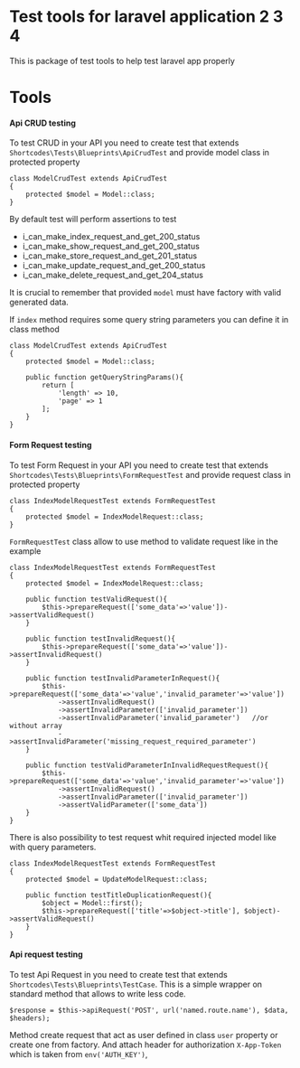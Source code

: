 # Test tools for laravel application 2 3 4
This is package of test tools to help test laravel app properly

# Tools

#### Api CRUD testing

To test CRUD in your API you need to create test that extends `Shortcodes\Tests\Blueprints\ApiCrudTest` and provide model class in protected property

    class ModelCrudTest extends ApiCrudTest
    {
        protected $model = Model::class;
    }

By default test will perform assertions to test

- i_can_make_index_request_and_get_200_status
- i_can_make_show_request_and_get_200_status
- i_can_make_store_request_and_get_201_status
- i_can_make_update_request_and_get_200_status
- i_can_make_delete_request_and_get_204_status

It is crucial to remember that provided `model` must have factory with valid generated data.

If `index` method requires some query string parameters you can define it in class method

    class ModelCrudTest extends ApiCrudTest
    {
        protected $model = Model::class;
        
        public function getQueryStringParams(){
            return [
                'length' => 10,
                'page' => 1
            ];
        }
    }
    
#### Form Request testing

To test Form Request in your API you need to create test that extends `Shortcodes\Tests\Blueprints\FormRequestTest` and provide request class in protected property

    class IndexModelRequestTest extends FormRequestTest
    {
        protected $model = IndexModelRequest::class;
    }

`FormRequestTest` class allow to use method to validate request like in the example

    class IndexModelRequestTest extends FormRequestTest
    {
        protected $model = IndexModelRequest::class;
        
        public function testValidRequest(){
            $this->prepareRequest(['some_data'=>'value'])->assertValidRequest()
        }
        
        public function testInvalidRequest(){
            $this->prepareRequest(['some_data'=>'value'])->assertInvalidRequest()
        }
        
        public function testInvalidParameterInRequest(){
            $this->prepareRequest(['some_data'=>'value','invalid_parameter'=>'value'])
                ->assertInvalidRequest()
                ->assertInvalidParameter(['invalid_parameter'])
                ->assertInvalidParameter('invalid_parameter')   //or without array
                ->assertInvalidParameter('missing_request_required_parameter')
        }
        
        public function testValidParameterInInvalidRequestRequest(){
            $this->prepareRequest(['some_data'=>'value','invalid_parameter'=>'value'])
                ->assertInvalidRequest()
                ->assertInvalidParameter(['invalid_parameter'])
                ->assertValidParameter(['some_data'])
        }
    }

There is also possibility to test request whit required injected model like with query parameters.

    class IndexModelRequestTest extends FormRequestTest
    {
        protected $model = UpdateModelRequest::class;
        
        public function testTitleDuplicationRequest(){
            $object = Model::first();
            $this->prepareRequest(['title'=>$object->title'], $object)->assertValidRequest() 
        }
    }
    
#### Api request testing

To test Api Request in you need to create test that extends `Shortcodes\Tests\Blueprints\TestCase`. This is a simple wrapper on standard method that allows to write less code.

    $response = $this->apiRequest('POST', url('named.route.name'), $data, $headers);
    
Method create request that act as user defined in class `user` property or create one from factory. And attach header for authorization
`X-App-Token` which is taken from `env('AUTH_KEY')`,
